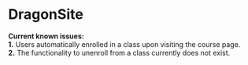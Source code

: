 # DragonSite

**Current known issues:**<br/>
**1.** Users automatically enrolled in a class upon visiting the course page.<br/>
**2.** The functionality to unenroll from a class currently does not exist.